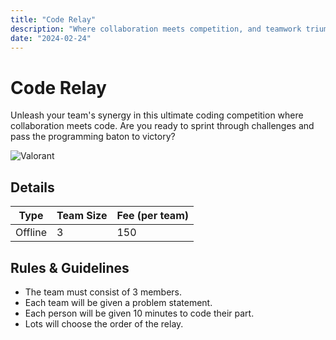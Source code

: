 ```yaml
---
title: "Code Relay"
description: "Where collaboration meets competition, and teamwork triumphs over challenges! Bytes to Brilliance: Unleash Your Coding mastery in the Ultimate Challenge"
date: "2024-02-24"
---
```


# Code Relay

Unleash your team's synergy in this ultimate coding competition where collaboration meets code. Are you ready to sprint through challenges and pass the programming baton to victory?

<div class="lg:flex">
<img src="/posters/2024/coderelay.jpg" alt="Valorant" class="w-full lg:w-96 mx-auto object-cover" />
</div>



## Details

| Type    | Team Size | Fee (per team) |
| ------- | --------- | -------------- |
| Offline |     3     | 150            |

## Rules & Guidelines

-   The team must consist of 3 members.
-  Each team will be given a problem statement.
-    Each person will be given 10 minutes to code their part. 
-   Lots will choose the order of the relay. 
